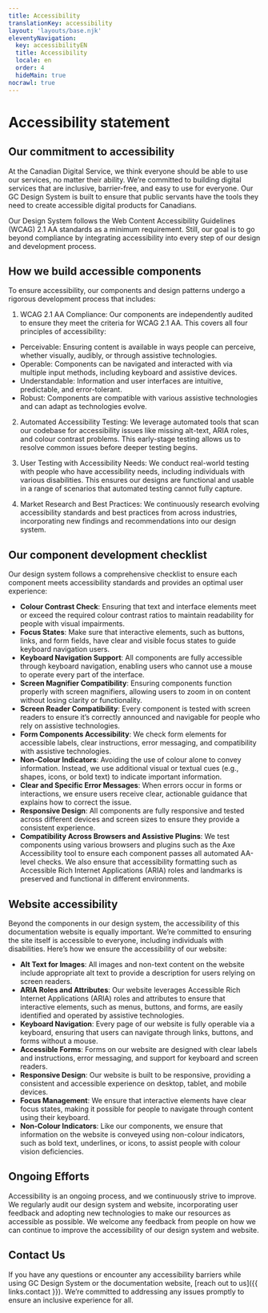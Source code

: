 ```yaml
---
title: Accessibility
translationKey: accessibility
layout: 'layouts/base.njk'
eleventyNavigation:
  key: accessibilityEN
  title: Accessibility
  locale: en
  order: 4
  hideMain: true
nocrawl: true
---
```


# Accessibility statement
## Our commitment to accessibility
At the Canadian Digital Service, we think everyone should be able to use our services, no matter their ability. We’re committed to building digital services that are inclusive, barrier-free, and easy to use for everyone. Our GC Design System is built to ensure that public servants have the tools they need to create accessible digital products for Canadians.

Our Design System follows the Web Content Accessibility Guidelines (WCAG) 2.1 AA standards as a minimum requirement. Still, our goal is to go beyond compliance by integrating accessibility into every step of our design and development process.

## How we build accessible components
To ensure accessibility, our components and design patterns undergo a rigorous development process that includes:
1. WCAG 2.1 AA Compliance: Our components are independently audited to ensure they meet the criteria for WCAG 2.1 AA. This covers all four principles of accessibility:
  - Perceivable: Ensuring content is available in ways people can perceive, whether visually, audibly, or through assistive technologies.
  - Operable: Components can be navigated and interacted with via multiple input methods, including keyboard and assistive devices.
  - Understandable: Information and user interfaces are intuitive, predictable, and error-tolerant.
  - Robust: Components are compatible with various assistive technologies and can adapt as technologies evolve.

2. Automated Accessibility Testing: We leverage automated tools that scan our codebase for accessibility issues like missing alt-text, ARIA roles, and colour contrast problems. This early-stage testing allows us to resolve common issues before deeper testing begins.

3. User Testing with Accessibility Needs: We conduct real-world testing with people who have accessibility needs, including individuals with various disabilities. This ensures our designs are functional and usable in a range of scenarios that automated testing cannot fully capture.

4. Market Research and Best Practices: We continuously research evolving accessibility standards and best practices from across industries, incorporating new findings and recommendations into our design system.</li> </list>

## Our component development checklist
Our design system follows a comprehensive checklist to ensure each component meets accessibility standards and provides an optimal user experience:
- **Colour Contrast Check**: Ensuring that text and interface elements meet or exceed the required colour contrast ratios to maintain readability for people with visual impairments.
- **Focus States**: Make sure that interactive elements, such as buttons, links, and form fields, have clear and visible focus states to guide keyboard navigation users.
- **Keyboard Navigation Support**: All components are fully accessible through keyboard navigation, enabling users who cannot use a mouse to operate every part of the interface.
- **Screen Magnifier Compatibility**: Ensuring components function properly with screen magnifiers, allowing users to zoom in on content without losing clarity or functionality.
- **Screen Reader Compatibility**: Every component is tested with screen readers to ensure it’s correctly announced and navigable for people who rely on assistive technologies.
- **Form Components Accessibility**: We check form elements for accessible labels, clear instructions, error messaging, and compatibility with assistive technologies.
- **Non-Colour Indicators**: Avoiding the use of colour alone to convey information. Instead, we use additional visual or textual cues (e.g., shapes, icons, or bold text) to indicate important information.
- **Clear and Specific Error Messages**: When errors occur in forms or interactions, we ensure users receive clear, actionable guidance that explains how to correct the issue.
- **Responsive Design**: All components are fully responsive and tested across different devices and screen sizes to ensure they provide a consistent experience.
- **Compatibility Across Browsers and Assistive Plugins**: We test components using various browsers and plugins such as the Axe Accessibility tool to ensure each component passes all automated AA-level checks. We also ensure that accessibility formatting such as Accessible Rich Internet Applications (ARIA) roles and landmarks is preserved and functional in different environments.

## Website accessibility
Beyond the components in our design system, the accessibility of this documentation website is equally important. We’re committed to ensuring the site itself is accessible to everyone, including individuals with disabilities. Here’s how we ensure the accessibility of our website:
- **Alt Text for Images**: All images and non-text content on the website include appropriate alt text to provide a description for users relying on screen readers.
- **ARIA Roles and Attributes**: Our website leverages Accessible Rich Internet Applications (ARIA) roles and attributes to ensure that interactive elements, such as menus, buttons, and forms, are easily identified and operated by assistive technologies.
- **Keyboard Navigation**: Every page of our website is fully operable via a keyboard, ensuring that users can navigate through links, buttons, and forms without a mouse.
- **Accessible Forms**: Forms on our website are designed with clear labels and instructions, error messaging, and support for keyboard and screen readers.
- **Responsive Design**: Our website is built to be responsive, providing a consistent and accessible experience on desktop, tablet, and mobile devices.
- **Focus Management**: We ensure that interactive elements have clear focus states, making it possible for people to navigate through content using their keyboard.
- **Non-Colour Indicators**: Like our components, we ensure that information on the website is conveyed using non-colour indicators, such as bold text, underlines, or icons, to assist people with colour vision deficiencies.

## Ongoing Efforts
Accessibility is an ongoing process, and we continuously strive to improve. We regularly audit our design system and website, incorporating user feedback and adopting new technologies to make our resources as accessible as possible.
We welcome any feedback from people on how we can continue to improve the accessibility of our design system and website.

## Contact Us
If you have any questions or encounter any accessibility barriers while using GC Design System or the documentation website,  [reach out to us]({{ links.contact }}). We’re committed to addressing any issues promptly to ensure an inclusive experience for all.
